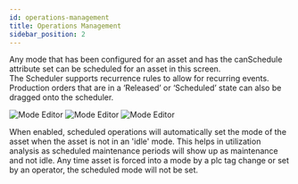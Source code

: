 ```yaml
---
id: operations-management
title: Operations Management
sidebar_position: 2
---
```

Any mode that has been configured for an asset and has the canSchedule attribute set can be scheduled for an asset in this screen.  
The Scheduler supports recurrence rules to allow for recurring events.  
Production orders that are in a ‘Released’ or ‘Scheduled’ state can also be dragged onto the scheduler.

![Mode Editor](/img/24.png)
![Mode Editor](/img/25.png)
![Mode Editor](/img/26.png)

When enabled, scheduled operations will automatically set the mode of the asset when the asset is not in an 'idle' mode. This helps in utilization analysis as scheduled maintenance periods will show up as maintenance and not idle. Any time asset is forced into a mode by a plc tag change or set by an operator, the scheduled mode will not be set.